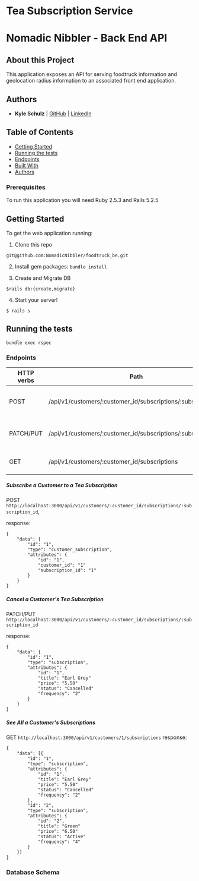 # Tea Subscription Service
# Nomadic Nibbler - Back End API

## About this Project
This application exposes an API for serving foodtruck information and geolocation radius information to an associated front end application.

## Authors
- **Kyle Schulz**
|    [GitHub](https://github.com/kylejschulz) |
[LinkedIn](https://www.linkedin.com/in/kyle-schulz-204056209/)


## Table of Contents

- [Getting Started](#getting-started)
- [Running the tests](#running-the-tests)
- [Endpoints](#endpoints)
- [Built With](#built-with)
- [Authors](#authors)

### Prerequisites

To run this application you will need Ruby 2.5.3 and Rails 5.2.5

## Getting Started

To get the web application running:

1. Clone this repo
```
git@github.com:NomadicNibbler/foodtruck_be.git
```

2. Install gem packages: `bundle install`

3. Create and Migrate DB
```
$rails db:{create,migrate}
```

4. Start your server!
```
$ rails s
```

## Running the tests

```
bundle exec rspec
```

### Endpoints
HTTP verbs  | Path                                                               | Use
----------- | ------------------------------------------------------------------ |-------------------------------------------
POST        | /api/v1/customers/:customer_id/subscriptions/:subscription_id      | Subscribe a customer to a tea subscription
PATCH/PUT   | /api/v1/customers/:customer_id/subscriptions/:subscription_id      | Cancel a customer's tea subscription
GET         | /api/v1/customers/:customer_id/subscriptions                       | See all a customer's subscriptions
##### Subscribe a Customer to a Tea Subscription
POST `http://localhost:3000/api/v1/customers/:customer_id/subscriptions/:subscription_id`,

response:
```
{
    "data": {
        "id": "1",
        "type": "customer_subscription",
        "attributes": {
            "id": "1",
            "customer_id": "1"
            "subscription_id": "1"
        }
    }
}
```
##### Cancel a Customer's Tea Subscription
PATCH/PUT `http://localhost:3000/api/v1/customers/:customer_id/subscriptions/:subscription_id`

response:
```
{
    "data": {
        "id": "1",
        "type": "subscription",
        "attributes": {
            "id": "1",
            "title": "Earl Grey"
            "price": "5.50"
            "status": "Cancelled"
            "frequency": "2"
        }
    }
}
```
##### See All a Customer's Subscriptions
GET `http://localhost:3000/api/v1/customers/1/subscriptions`
response:
```
{
    "data": [{
        "id": "1",
        "type": "subscription",
        "attributes": {
            "id": "1",
            "title": "Earl Grey"
            "price": "5.50"
            "status": "Cancelled"
            "frequency": "2"
        },
        "id": "2",
        "type": "subscription",
        "attributes": {
            "id": "2",
            "title": "Green"
            "price": "6.50"
            "status": "Active"
            "frequency": "4"
        }
    }]
}
```
### Database Schema
